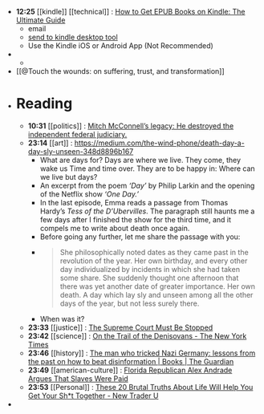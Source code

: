 - **12:25** [[kindle]] [[technical]] :  [How to Get EPUB Books on Kindle: The Ultimate Guide](https://kindlepreneur.com/epub-to-kindle/)
	- email
	- [send to kindle desktop tool](https://www.amazon.com/gp/sendtokindle)
	- Use the Kindle iOS or Android App (Not Recommended)
-
	-
- [[@Touch the wounds: on suffering, trust, and transformation]]
- # Reading
	- **10:31** [[politics]] :  [Mitch McConnell’s legacy: He destroyed the independent federal judiciary.](https://slate.com/news-and-politics/2024/03/mitch-mcconnell-retire-trump-federal-judiciary.html)
	- **23:14** [[art]] :  https://medium.com/the-wind-phone/death-day-a-day-sly-unseen-348d8896b167
		- What are days for?
		  Days are where we live.
		  They come, they wake us
		  Time and time over.
		  They are to be happy in:
		  Where can we live but days?
		- An excerpt from the poem *‘Day’* by Philip Larkin and the opening of the Netflix show *‘One Day.’*
		- In the last episode, Emma reads a passage from Thomas Hardy’s *Tess of the D’Ubervilles*. The paragraph still haunts me a few days after I finished the show for the third time, and it compels me to write about death once again.
		- Before going any further, let me share the passage with you:
		- > She philosophically noted dates as they came past in the revolution of the year. Her own birthday, and every other day individualized by incidents in which she had taken some share. She suddenly thought one afternoon that there was yet another date of greater importance. Her own death. A day which lay sly and unseen among all the other days of the year, but not less surely there.
		- When was it?
	- **23:33** [[justice]] :  [The Supreme Court Must Be Stopped](https://www.thenation.com/article/archive/the-supreme-court-must-be-stopped/)
	- **23:42** [[science]] :  [On the Trail of the Denisovans - The New York Times](https://www.nytimes.com/2024/03/02/science/denisovan-neanderthal-dna.html)
	- **23:46** [[history]] :  [The man who tricked Nazi Germany: lessons from the past on how to beat disinformation | Books | The Guardian](https://www.theguardian.com/books/2024/mar/02/the-man-who-tricked-nazi-germany-lessons-from-the-past-on-how-to-beat-disinformation)
	- **23:49** [[american-culture]] :  [Florida Republican Alex Andrade Argues That Slaves Were Paid](https://www.rollingstone.com/politics/politics-news/florida-republican-alex-andrade-slaves-paid-1234979351/)
	- **23:53** [[Personal]] :  [These 20 Brutal Truths About Life Will Help You Get Your Sh*t Together - New Trader U](https://www.newtraderu.com/2024/03/02/these-20-brutal-truths-about-life-will-help-you-get-your-sht-together/)
-
